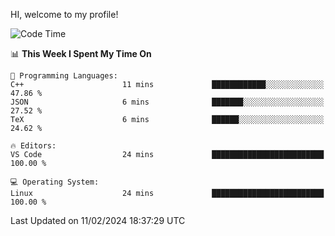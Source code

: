 HI, welcome to my profile!
<!--START_SECTION:waka-->
![Code Time](http://img.shields.io/badge/Code%20Time-1%2C843%20hrs%2018%20mins-blue)

📊 **This Week I Spent My Time On** 

```text
💬 Programming Languages: 
C++                      11 mins             ████████████░░░░░░░░░░░░░   47.86 % 
JSON                     6 mins              ███████░░░░░░░░░░░░░░░░░░   27.52 % 
TeX                      6 mins              ██████░░░░░░░░░░░░░░░░░░░   24.62 % 

🔥 Editors: 
VS Code                  24 mins             █████████████████████████   100.00 % 

💻 Operating System: 
Linux                    24 mins             █████████████████████████   100.00 % 
```


 Last Updated on 11/02/2024 18:37:29 UTC
<!--END_SECTION:waka-->

